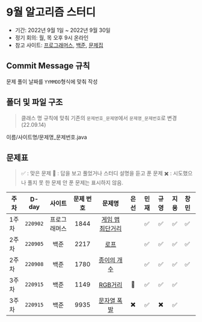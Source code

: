 9월 알고리즘 스터디
==================
- 기간: 2022년 9월 1일 ~ 2022년 9월 30일
- 정기 회의: 월, 목 오후 9시 온라인
- 참고 사이트: [프로그래머스](https://programmers.co.kr/learn/challenges),
[백준](https://www.acmicpc.net/),
[문제집](https://github.com/encrypted-def/basic-algo-lecture)

## Commit Message 규칙
문제 풀이 날짜를 `YYMMDD`형식에 맞춰 작성

## 폴더 및 파일 구조
>클래스 명 규칙에 맞춰 기존의 `문제번호_문제명`에서 `문제명_문제번호`로 변경 (22.09.14)

이름/사이트명/문제명_문제번호.java


## 문제표
>:white_check_mark: : 맞은 문제
>:small_red_triangle: : 답을 보고 풀었거나 스터디 설명을 듣고 푼 문제
>:heavy_multiplication_x: : 시도했으나 풀지 못 한 문제
>안 푼 문제는 표시하지 않음.

주차 |  D-day  | 사이트 | 문제 번호 | 문제명 | 은선 | 민재 | 규영 | 지용 | 창민
----|:-------:|:----:|:-------:|:----:|:---:|:---:|:---:|:---:|:----
1주차|`220902`|프로그래머스|1844|[게임 맵 최단거리](https://school.programmers.co.kr/learn/courses/30/lessons/1844)|| :white_check_mark: | :white_check_mark: | :white_check_mark: | :white_check_mark: |
2주차|`220905`|백준|2217|[로프](https://www.acmicpc.net/problem/2217)|| :white_check_mark: | :white_check_mark: | :white_check_mark: | :white_check_mark: |
2주차|`220908`|백준|1780|[종이의 개수](https://www.acmicpc.net/problem/1780)|| :white_check_mark: | :white_check_mark: | :white_check_mark: | :white_check_mark: |
3주차|`220915`|백준|1149|[RGB거리](https://www.acmicpc.net/problem/1149)|:small_red_triangle:| :white_check_mark: | :white_check_mark: | :white_check_mark: |
3주차|`220915`|백준|9935|[문자열 폭발](https://www.acmicpc.net/problem/9935)|:heavy_multiplication_x:| :white_check_mark: | :heavy_multiplication_x: | :white_check_mark: |
